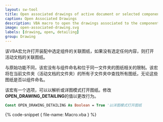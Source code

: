 ```yaml
---
layout: sw-tool
title: Open associated drawings of active document or selected components
caption: Open Associated Drawings
description: VBA macro to open the drawings associated to the component in its own window regardless of naming (with an option to open the drawing in detailing mode)
image: open-associated-drawing.svg
labels: [drawing, open, detailing]
group: Drawing
---
```

该VBA宏允许打开装配中选定组件的关联图纸，如果没有选定任何内容，则打开活动文档的关联图纸。

与原始功能不同，该宏没有与组件命名和位于同一文件夹的图纸相关的限制。该宏将在当前文件夹（活动文档的文件夹）的所有子文件夹中查找所有图纸，无论这些图纸是否以组件命名。

该宏有一个选项，可以以解析或详图模式打开图纸。修改**OPEN_DRAWING_DETAILING**的值以更改行为。

~~~ vb
Const OPEN_DRAWING_DETAILING As Boolean = True '以详图模式打开图纸
~~~

{% code-snippet { file-name: Macro.vba } %}